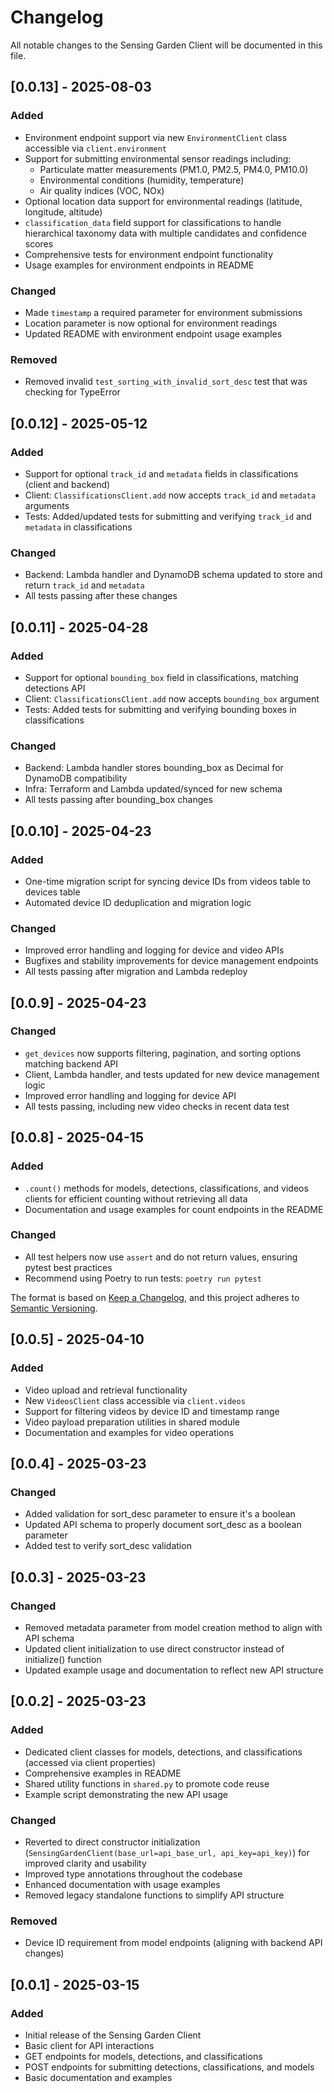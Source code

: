 # Changelog

All notable changes to the Sensing Garden Client will be documented in this file.

## [0.0.13] - 2025-08-03

### Added
- Environment endpoint support via new `EnvironmentClient` class accessible via `client.environment`
- Support for submitting environmental sensor readings including:
  - Particulate matter measurements (PM1.0, PM2.5, PM4.0, PM10.0)
  - Environmental conditions (humidity, temperature)
  - Air quality indices (VOC, NOx)
- Optional location data support for environmental readings (latitude, longitude, altitude)
- `classification_data` field support for classifications to handle hierarchical taxonomy data with multiple candidates and confidence scores
- Comprehensive tests for environment endpoint functionality
- Usage examples for environment endpoints in README

### Changed
- Made `timestamp` a required parameter for environment submissions
- Location parameter is now optional for environment readings
- Updated README with environment endpoint usage examples

### Removed
- Removed invalid `test_sorting_with_invalid_sort_desc` test that was checking for TypeError

## [0.0.12] - 2025-05-12

### Added
- Support for optional `track_id` and `metadata` fields in classifications (client and backend)
- Client: `ClassificationsClient.add` now accepts `track_id` and `metadata` arguments
- Tests: Added/updated tests for submitting and verifying `track_id` and `metadata` in classifications

### Changed
- Backend: Lambda handler and DynamoDB schema updated to store and return `track_id` and `metadata`
- All tests passing after these changes

## [0.0.11] - 2025-04-28

### Added
- Support for optional `bounding_box` field in classifications, matching detections API
- Client: `ClassificationsClient.add` now accepts `bounding_box` argument
- Tests: Added tests for submitting and verifying bounding boxes in classifications

### Changed
- Backend: Lambda handler stores bounding_box as Decimal for DynamoDB compatibility
- Infra: Terraform and Lambda updated/synced for new schema
- All tests passing after bounding_box changes

## [0.0.10] - 2025-04-23

### Added
- One-time migration script for syncing device IDs from videos table to devices table
- Automated device ID deduplication and migration logic

### Changed
- Improved error handling and logging for device and video APIs
- Bugfixes and stability improvements for device management endpoints
- All tests passing after migration and Lambda redeploy

## [0.0.9] - 2025-04-23

### Changed
- `get_devices` now supports filtering, pagination, and sorting options matching backend API
- Client, Lambda handler, and tests updated for new device management logic
- Improved error handling and logging for device API
- All tests passing, including new video checks in recent data test

## [0.0.8] - 2025-04-15

### Added
- `.count()` methods for models, detections, classifications, and videos clients for efficient counting without retrieving all data
- Documentation and usage examples for count endpoints in the README

### Changed
- All test helpers now use `assert` and do not return values, ensuring pytest best practices
- Recommend using Poetry to run tests: `poetry run pytest`

The format is based on [Keep a Changelog](https://keepachangelog.com/en/1.0.0/),
and this project adheres to [Semantic Versioning](https://semver.org/spec/v2.0.0.html).

## [0.0.5] - 2025-04-10

### Added
- Video upload and retrieval functionality
- New `VideosClient` class accessible via `client.videos`
- Support for filtering videos by device ID and timestamp range
- Video payload preparation utilities in shared module
- Documentation and examples for video operations

## [0.0.4] - 2025-03-23

### Changed
- Added validation for sort_desc parameter to ensure it's a boolean
- Updated API schema to properly document sort_desc as a boolean parameter
- Added test to verify sort_desc validation

## [0.0.3] - 2025-03-23

### Changed
- Removed metadata parameter from model creation method to align with API schema
- Updated client initialization to use direct constructor instead of initialize() function
- Updated example usage and documentation to reflect new API structure

## [0.0.2] - 2025-03-23

### Added
- Dedicated client classes for models, detections, and classifications (accessed via client properties)
- Comprehensive examples in README
- Shared utility functions in `shared.py` to promote code reuse
- Example script demonstrating the new API usage

### Changed
- Reverted to direct constructor initialization (`SensingGardenClient(base_url=api_base_url, api_key=api_key)`) for improved clarity and usability
- Improved type annotations throughout the codebase
- Enhanced documentation with usage examples
- Removed legacy standalone functions to simplify API structure

### Removed
- Device ID requirement from model endpoints (aligning with backend API changes)

## [0.0.1] - 2025-03-15

### Added
- Initial release of the Sensing Garden Client
- Basic client for API interactions
- GET endpoints for models, detections, and classifications
- POST endpoints for submitting detections, classifications, and models
- Basic documentation and examples
